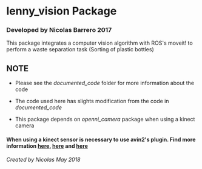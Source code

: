# lenny_vision Package 
### Developed by Nicolas Barrero 2017

This package integrates a computer vision algorithm with ROS's moveit! to perform a waste separation task (Sorting of plastic bottles)

## NOTE

* Please see the *documented_code* folder for more information about the code

* The code used here has slights modification from the code in *documented_code*

* This package depends on *openni_camera* package when using a kinect camera

#### When using a kinect sensor is necessary to use avin2's plugin. Find more information [here](https://github.com/avin2/SensorKinect), [here](http://blog.justsophie.com/installing-kinect-nite-drivers-on-ubuntu-14-04-and-ros-indigo/) and [here](https://docs.opencv.org/2.4/doc/user_guide/ug_kinect.html)

*Created by Nicolas May 2018*
